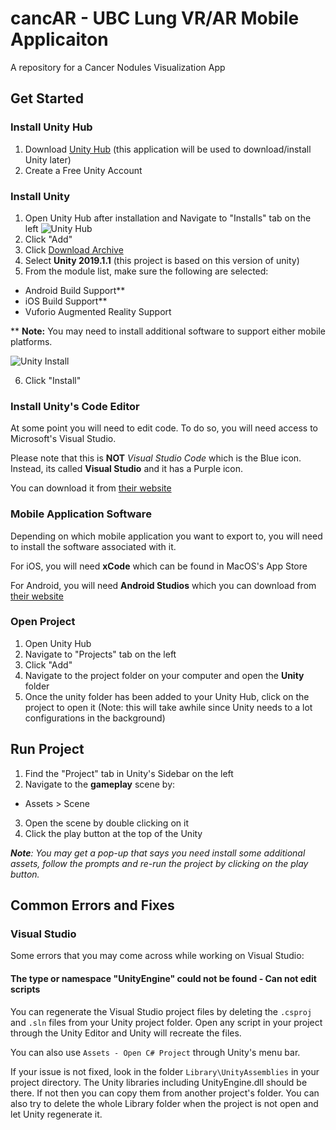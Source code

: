 # cancAR - UBC Lung VR/AR Mobile Applicaiton 
A repository for a Cancer Nodules Visualization App 


## Get Started

### Install Unity Hub
1. Download [Unity Hub](https://store.unity.com/#plans-individual) (this application will be used to download/install Unity later) 
2. Create a Free Unity Account 
### Install Unity 
1. Open Unity Hub after installation and Navigate to "Installs" tab on the left
![Unity Hub](https://docs.unity3d.com/uploads/Main/gs_hub_installs_screen.png)
2. Click "Add"
3. Click [Download Archive](https://unity3d.com/get-unity/download/archive)
4. Select **Unity 2019.1.1** (this project is based on this version of unity)
5. From the module list, make sure the following are selected:
- Android Build Support**
- iOS Build Support**
- Vuforio Augmented Reality Support

** **Note:** You may need to install additional software to support either mobile platforms.


![Unity Install](Installing_Unity.png)

6. Click "Install"

### Install Unity's Code Editor 

At some point you will need to edit code. To do so, you will need access to Microsoft's Visual Studio. 

Please note that this is **NOT** *Visual Studio Code* which is the Blue icon. Instead, its called **Visual Studio** and it has a Purple icon. 

You can download it from [their website](https://visualstudio.microsoft.com/)
### Mobile Application Software
Depending on which mobile application you want to export to, you will need to install the software associated with it. 

For iOS, you will need **xCode** which can be found in MacOS's App Store

For Android, you will need **Android Studios** which  you can download from [their website](https://developer.android.com/studio)


### Open Project 
1. Open Unity Hub 
2. Navigate to "Projects" tab on the left
3. Click "Add"
4. Navigate to the project folder on your computer and open the **Unity** folder
5. Once the unity folder has been added to your Unity Hub, click on the project to open it (Note: this will take awhile since Unity needs to a lot configurations in the background)


## Run Project 
1. Find the "Project" tab in Unity's Sidebar on the left
2. Navigate to the **gameplay** scene by:
 - Assets > Scene 
 3. Open the scene by double clicking on it 
 4. Click the play button at the top of the Unity

***Note**: You may get a pop-up that says you need install some additional assets, follow the prompts and re-run the project by clicking on the play button.* 



## Common Errors and Fixes

### Visual Studio
Some errors that you may come across while working on Visual Studio: 

#### The type or namespace "UnityEngine" could not be found - Can not edit scripts

You can regenerate the Visual Studio project files by deleting the `.csproj` and `.sln` files from your Unity project folder. Open any script in your project through the Unity Editor and Unity will recreate the files. 

You can also use `Assets - Open C# Project` through Unity's menu bar.

If your issue is not fixed, look in the folder `Library\UnityAssemblies` in your project directory. The Unity libraries including UnityEngine.dll should be there. If not then you can copy them from another project's folder. You can also try to delete the whole Library folder when the project is not open and let Unity regenerate it.
